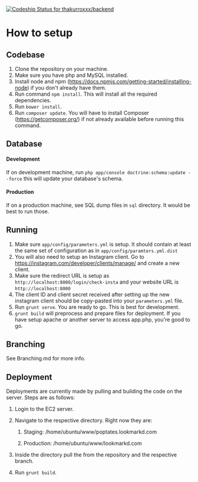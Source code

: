 [ ![Codeship Status for thakurroxxx/backend](https://codeship.com/projects/9b1d5190-b7c9-0133-ab74-4a886ebdee0b/status?branch=master)](https://codeship.com/projects/134884)
# How to setup


## Codebase

1. Clone the repository on your machine.
1. Make sure you have php and MySQL installed.
1. Install node and npm (https://docs.npmjs.com/getting-started/installing-node) if you don't already have them.
1. Run command `npm install`. This will install all the required dependencies.
1. Run `bower install`.
1. Run `composer update`. You will have to install Composer (https://getcomposer.org/) if not already available before running this command.

## Database

#### Development

If on development machine, run `php app/console doctrine:schema:update --force` this will update your database's schema.

#### Production

If on a production machine, see SQL dump files in `sql` directory. It would be best to run those.

## Running

1. Make sure `app/config/parameters.yml` is setup. It should contain at least the same set of configuration as in `app/config/paramters.yml.dist`
1. You will also need to setup an Instagram client.  Go to https://instagram.com/developer/clients/manage/ and create a new client.
1. Make sure the redirect URL is setup as ` http://localhost:8000/login/check-insta ` and your website URL is  ` http://localhost:8000 `
1. The client ID and client secret received after setting up the new instagram client should be copy-pasted into your `parameters.yml` file. 
1. Run `grunt serve`. You are ready to go. This is best for development.
1. `grunt build` will preprocess and prepare files for deployment. If you have setup apache or another server to access app.php, you're good to go.


## Branching

See Branching.md for more info.


## Deployment

Deployments are currently made by pulling and building the code on the server. Steps are as follows:

1. Login to the EC2 server.
1. Navigate to the respective directory. Right now they are:
	1. Staging: /home/ubuntu/www/poptates.lookmarkd.com

    1. Production: /home/ubuntu/www/lookmarkd.com
    
1. Inside the directory pull the from the repository and the respective branch. 

1. Run `grunt build`. 